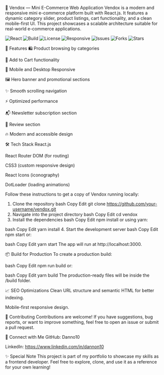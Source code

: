 🛒 Vendox — Mini E-Commerce Web Application
Vendox is a modern and responsive mini e-commerce platform built with React.js.
It features a dynamic category slider, product listings, cart functionality, and a clean mobile-first UI.
This project showcases a scalable architecture suitable for real-world e-commerce applications.

![React](https://img.shields.io/badge/React-19.0.0-blue?logo=react)
![Build](https://img.shields.io/badge/Build-Passing-brightgreen)
![License](https://img.shields.io/badge/License-MIT-lightgrey)
![Responsive](https://img.shields.io/badge/Responsive-Yes-success)
![Issues](https://img.shields.io/github/issues/Dannon10/vendox)
![Forks](https://img.shields.io/github/forks/Dannon10/vendox?style=social)
![Stars](https://img.shields.io/github/stars/Dannon10/vendox?style=social)



🚀 Features
🛍️ Product browsing by categories

🛒 Add to Cart functionality

📱 Mobile and Desktop Responsive

🖼️ Hero banner and promotional sections

✨ Smooth scrolling navigation

⚡ Optimized performance

📬 Newsletter subscription section

📝 Review section

🔥 Modern and accessible design

🛠️ Tech Stack
React.js

React Router DOM (for routing)

CSS3 (custom responsive design)

React Icons (iconography)

DotLoader (loading animations)

Follow these instructions to get a copy of Vendox running locally:

1. Clone the repository
bash
Copy
Edit
git clone https://github.com/your-username/vendox.git
2. Navigate into the project directory
bash
Copy
Edit
cd vendox
3. Install the dependencies
bash
Copy
Edit
npm install
or using yarn:

bash
Copy
Edit
yarn install
4. Start the development server
bash
Copy
Edit
npm start
or:

bash
Copy
Edit
yarn start
The app will run at http://localhost:3000.

📦 Build for Production
To create a production build:

bash
Copy
Edit
npm run build
or:

bash
Copy
Edit
yarn build
The production-ready files will be inside the /build folder.

📈 SEO Optimizations
Clean URL structure and semantic HTML for better indexing.

Mobile-first responsive design.


🤝 Contributing
Contributions are welcome!
If you have suggestions, bug reports, or want to improve something, feel free to open an issue or submit a pull request.


🔗 Connect with Me
GitHub: Danno10

LinkedIn: https://www.linkedin.com/in/dannon10

✨ Special Note
This project is part of my portfolio to showcase my skills as a frontend developer.
Feel free to explore, clone, and use it as a reference for your own learning!

